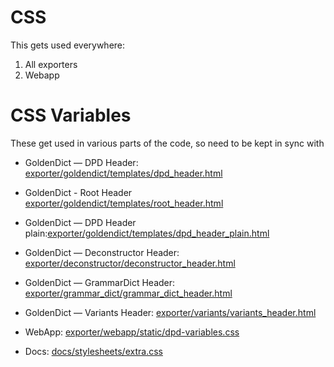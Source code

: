# CSS

This gets used everywhere:

1. All exporters
2. Webapp

# CSS Variables

These get used in various parts of the code, so need to be kept in sync with

- GoldenDict — DPD Header: [exporter/goldendict/templates/dpd_header.html](../../exporter/goldendict/templates/dpd_header.html)

- GoldenDict - Root Header [exporter/goldendict/templates/root_header.html](../../exporter/goldendict/templates/root_header.html)

- GoldenDict — DPD Header plain:[exporter/goldendict/templates/dpd_header_plain.html](../../exporter/goldendict/templates/dpd_header_plain.html)

- GoldenDict — Deconstructor Header: [exporter/deconstructor/deconstructor_header.html](../../exporter/deconstructor/deconstructor_header.html)

- GoldenDict — GrammarDict Header: [exporter/grammar_dict/grammar_dict_header.html](../../exporter/grammar_dict/grammar_dict_header.html)

- GoldenDict — Variants Header: [exporter/variants/variants_header.html](../../exporter/variants/variants_header.html)

- WebApp: [exporter/webapp/static/dpd-variables.css](../../exporter/webapp/static/dpd-variables.css)

- Docs: [docs/stylesheets/extra.css](../../docs/stylesheets/extra.css)


<!-- This should definitely be simplified into one  -->
